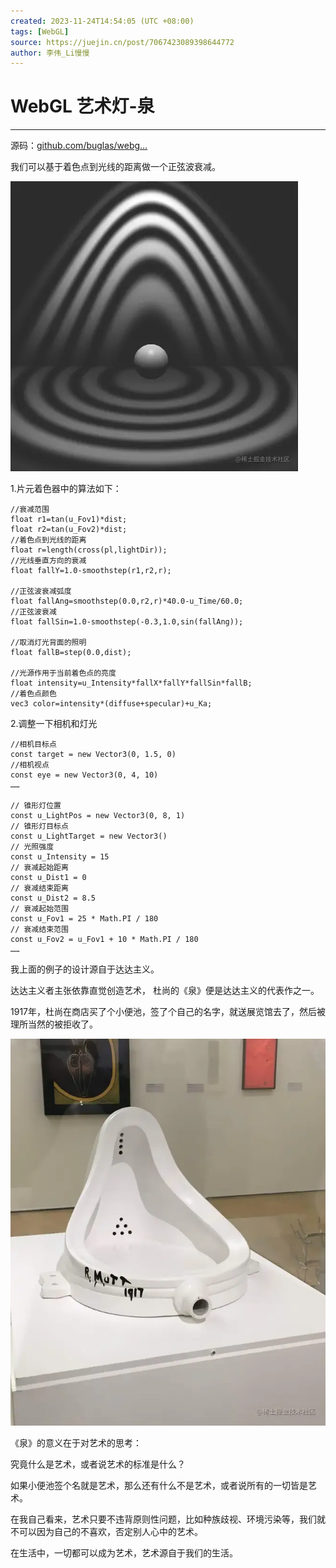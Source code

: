 ```yaml
---
created: 2023-11-24T14:54:05 (UTC +08:00)
tags: [WebGL]
source: https://juejin.cn/post/7067423089398644772
author: 李伟_Li慢慢
---
```


# WebGL 艺术灯-泉

---
源码：[github.com/buglas/webg…](https://link.juejin.cn/?target=https%3A%2F%2Fgithub.com%2Fbuglas%2Fwebgl-lesson "https://github.com/buglas/webgl-lesson")

我们可以基于着色点到光线的距离做一个正弦波衰减。

![image-20211207105747569](assets/2e60f1d8dbbf49dbb8d5f17acba7e5d6tplv-k3u1fbpfcp-zoom-in-crop-mark1512000.webp)

1.片元着色器中的算法如下：

```
//衰减范围
float r1=tan(u_Fov1)*dist;
float r2=tan(u_Fov2)*dist;
//着色点到光线的距离
float r=length(cross(pl,lightDir));
//光线垂直方向的衰减
float fallY=1.0-smoothstep(r1,r2,r);

//正弦波衰减弧度
float fallAng=smoothstep(0.0,r2,r)*40.0-u_Time/60.0;
//正弦波衰减
float fallSin=1.0-smoothstep(-0.3,1.0,sin(fallAng));

//取消灯光背面的照明
float fallB=step(0.0,dist);

//光源作用于当前着色点的亮度
float intensity=u_Intensity*fallX*fallY*fallSin*fallB;
//着色点颜色
vec3 color=intensity*(diffuse+specular)+u_Ka;
```

2.调整一下相机和灯光

```
//相机目标点
const target = new Vector3(0, 1.5, 0)
//相机视点
const eye = new Vector3(0, 4, 10)
……

// 锥形灯位置
const u_LightPos = new Vector3(0, 8, 1)
// 锥形灯目标点
const u_LightTarget = new Vector3()
// 光照强度
const u_Intensity = 15
// 衰减起始距离
const u_Dist1 = 0
// 衰减结束距离
const u_Dist2 = 8.5
// 衰减起始范围
const u_Fov1 = 25 * Math.PI / 180
// 衰减结束范围
const u_Fov2 = u_Fov1 + 10 * Math.PI / 180
……
```

我上面的例子的设计源自于达达主义。

达达主义者主张依靠直觉创造艺术， 杜尚的《泉》便是达达主义的代表作之一。

1917年，杜尚在商店买了个小便池，签了个自己的名字，就送展览馆去了，然后被理所当然的被拒收了。

![泉](assets/e224d95deba442ab86798fea8a52ff88tplv-k3u1fbpfcp-zoom-in-crop-mark1512000.webp)

《泉》的意义在于对艺术的思考：

究竟什么是艺术，或者说艺术的标准是什么？

如果小便池签个名就是艺术，那么还有什么不是艺术，或者说所有的一切皆是艺术。

在我自己看来，艺术只要不违背原则性问题，比如种族歧视、环境污染等，我们就不可以因为自己的不喜欢，否定别人心中的艺术。

在生活中，一切都可以成为艺术，艺术源自于我们的生活。
